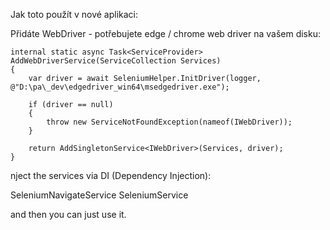 ﻿Jak toto použít v nové aplikaci:

Přidáte WebDriver - potřebujete edge / chrome web driver na vašem disku:

    internal static async Task<ServiceProvider> AddWebDriverService(ServiceCollection Services)
    {
        var driver = await SeleniumHelper.InitDriver(logger, @"D:\pa\_dev\edgedriver_win64\msedgedriver.exe");
    
        if (driver == null)
        {
            throw new ServiceNotFoundException(nameof(IWebDriver));
        }
    
        return AddSingletonService<IWebDriver>(Services, driver);
    }

nject the services via DI (Dependency Injection):

SeleniumNavigateService
SeleniumService

and then you can just use it.